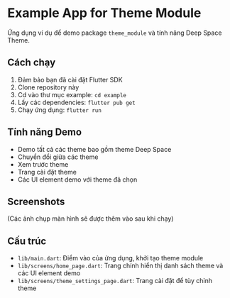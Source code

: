 # Example App for Theme Module

Ứng dụng ví dụ để demo package `theme_module` và tính năng Deep Space Theme.

## Cách chạy

1. Đảm bảo bạn đã cài đặt Flutter SDK
2. Clone repository này
3. Cd vào thư mục example: `cd example`
4. Lấy các dependencies: `flutter pub get`
5. Chạy ứng dụng: `flutter run`

## Tính năng Demo

- Demo tất cả các theme bao gồm theme Deep Space
- Chuyển đổi giữa các theme
- Xem trước theme
- Trang cài đặt theme
- Các UI element demo với theme đã chọn

## Screenshots

(Các ảnh chụp màn hình sẽ được thêm vào sau khi chạy)

## Cấu trúc

- `lib/main.dart`: Điểm vào của ứng dụng, khởi tạo theme module
- `lib/screens/home_page.dart`: Trang chính hiển thị danh sách theme và các UI element demo
- `lib/screens/theme_settings_page.dart`: Trang cài đặt để tùy chỉnh theme